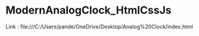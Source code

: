 ﻿# ModernAnalogClock_HtmlCssJs


Link : file:///C:/Users/pande/OneDrive/Desktop/Analog%20Clock/index.html
